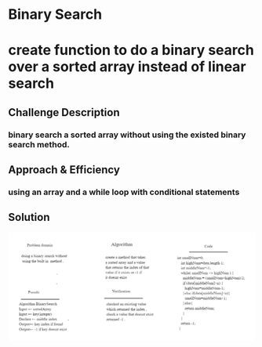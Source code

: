 # Binary Search

# create function to do a binary search over a sorted array instead of linear search

## Challenge Description

### binary search a sorted array without using the existed binary search method.

## Approach & Efficiency

### using an array and a while loop with conditional statements 

## Solution

![Binary Search](../assets/BinarySearch.jpg)
